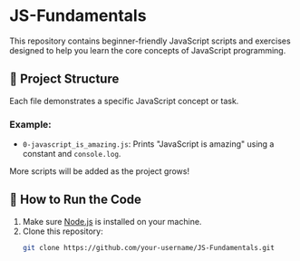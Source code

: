 # JS-Fundamentals

This repository contains beginner-friendly JavaScript scripts and exercises designed to help you learn the core concepts of JavaScript programming.

## 📂 Project Structure

Each file demonstrates a specific JavaScript concept or task.

### Example:
- `0-javascript_is_amazing.js`: Prints "JavaScript is amazing" using a constant and `console.log`.

More scripts will be added as the project grows!

## 🚀 How to Run the Code

1. Make sure [Node.js](https://nodejs.org/) is installed on your machine.
2. Clone this repository:
   ```bash
   git clone https://github.com/your-username/JS-Fundamentals.git
